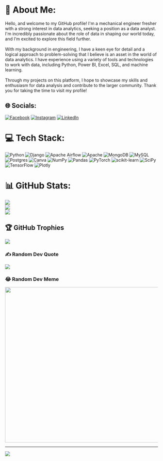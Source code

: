 # 💫 About Me:
Hello, and welcome to my GitHub profile! I'm a mechanical engineer fresher with a strong interest in data analytics, seeking a position as a data analyst. I'm incredibly passionate about the role of data in shaping our world today, and I'm excited to explore this field further.<br><br>With my background in engineering, I have a keen eye for detail and a logical approach to problem-solving that I believe is an asset in the world of data analytics. I have experience using a variety of tools and technologies to work with data, including Python, Power BI, Excel, SQL, and machine learning.<br><br>Through my projects on this platform, I hope to showcase my skills and enthusiasm for data analysis and contribute to the larger community. Thank you for taking the time to visit my profile!


## 🌐 Socials:
[![Facebook](https://img.shields.io/badge/Facebook-%231877F2.svg?logo=Facebook&logoColor=white)](https://facebook.com/pandeyankitg) [![Instagram](https://img.shields.io/badge/Instagram-%23E4405F.svg?logo=Instagram&logoColor=white)](https://instagram.com/pandeyankitg) [![LinkedIn](https://img.shields.io/badge/LinkedIn-%230077B5.svg?logo=linkedin&logoColor=white)](https://linkedin.com/in/pandeyankitg) 

# 💻 Tech Stack:
![Python](https://img.shields.io/badge/python-3670A0?style=for-the-badge&logo=python&logoColor=ffdd54) ![Django](https://img.shields.io/badge/django-%23092E20.svg?style=for-the-badge&logo=django&logoColor=white) ![Apache Airflow](https://img.shields.io/badge/Apache%20Airflow-017CEE?style=for-the-badge&logo=Apache%20Airflow&logoColor=white) ![Apache](https://img.shields.io/badge/apache-%23D42029.svg?style=for-the-badge&logo=apache&logoColor=white) ![MongoDB](https://img.shields.io/badge/MongoDB-%234ea94b.svg?style=for-the-badge&logo=mongodb&logoColor=white) ![MySQL](https://img.shields.io/badge/mysql-%2300f.svg?style=for-the-badge&logo=mysql&logoColor=white) ![Postgres](https://img.shields.io/badge/postgres-%23316192.svg?style=for-the-badge&logo=postgresql&logoColor=white) ![Canva](https://img.shields.io/badge/Canva-%2300C4CC.svg?style=for-the-badge&logo=Canva&logoColor=white) ![NumPy](https://img.shields.io/badge/numpy-%23013243.svg?style=for-the-badge&logo=numpy&logoColor=white) ![Pandas](https://img.shields.io/badge/pandas-%23150458.svg?style=for-the-badge&logo=pandas&logoColor=white) ![PyTorch](https://img.shields.io/badge/PyTorch-%23EE4C2C.svg?style=for-the-badge&logo=PyTorch&logoColor=white) ![scikit-learn](https://img.shields.io/badge/scikit--learn-%23F7931E.svg?style=for-the-badge&logo=scikit-learn&logoColor=white) ![SciPy](https://img.shields.io/badge/SciPy-%230C55A5.svg?style=for-the-badge&logo=scipy&logoColor=%white) ![TensorFlow](https://img.shields.io/badge/TensorFlow-%23FF6F00.svg?style=for-the-badge&logo=TensorFlow&logoColor=white) ![Plotly](https://img.shields.io/badge/Plotly-%233F4F75.svg?style=for-the-badge&logo=plotly&logoColor=white)
# 📊 GitHub Stats:
![](https://github-readme-stats.vercel.app/api?username=pandeyankitg&theme=dark&hide_border=false&include_all_commits=true&count_private=true)<br/>
![](https://github-readme-streak-stats.herokuapp.com/?user=pandeyankitg&theme=dark&hide_border=false)<br/>
![](https://github-readme-stats.vercel.app/api/top-langs/?username=pandeyankitg&theme=dark&hide_border=false&include_all_commits=true&count_private=true&layout=compact)

## 🏆 GitHub Trophies
![](https://github-profile-trophy.vercel.app/?username=pandeyankitg&theme=radical&no-frame=false&no-bg=true&margin-w=4)

### ✍️ Random Dev Quote
![](https://quotes-github-readme.vercel.app/api?type=vetical&theme=radical)

### 😂 Random Dev Meme
<img src="https://rm.up.railway.app/" width="512px"/>

---
[![](https://visitcount.itsvg.in/api?id=pandeyankitg&icon=0&color=0)](https://visitcount.itsvg.in)

<!-- Proudly created with GPRM ( https://gprm.itsvg.in ) -->
